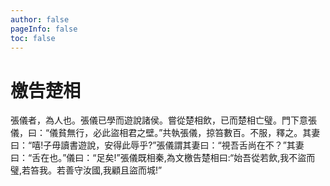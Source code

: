 ```yaml
---
author: false
pageInfo: false
toc: false
---
```


<div class="heti heti--vertical">

# 檄告楚相

張儀者，為人也。張儀已學而遊說諸侯。嘗從楚相飲，已而楚相亡璧。門下意張儀，曰：“儀貧無行，必此盜相君之壁。”共執張儀，掠笞數百。不服，釋之。其妻曰：“嘻!子毋讀書遊說，安得此辱乎?”張儀謂其妻曰：“視吾舌尚在不？”其妻曰：“舌在也。”儀曰：“足矣!”張儀既相秦,為文檄告楚相曰:“始吾從若飲,我不盜而璧,若笞我。若善守汝國,我顧且盜而城!”

</div>
